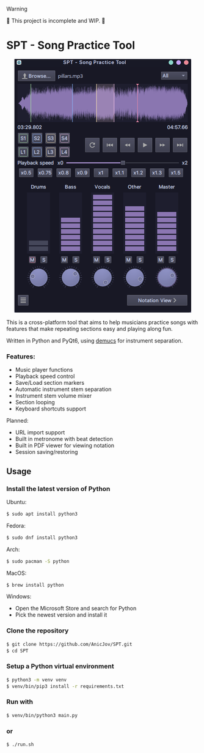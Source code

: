 > [!WARNING]  
> 🚧 This project is incomplete and WIP. 🚧

# SPT - Song Practice Tool

<p align="center">
<img src="https://raw.githubusercontent.com/AnicJov/SPT/main/res/preview.png"/>
</p>


This is a cross-platform tool that aims to help musicians practice songs with features that make repeating sections easy and playing along fun.

Written in Python and PyQt6, using [demucs](https://github.com/facebookresearch/demucs) for instrument separation.

### Features:
- Music player functions
- Playback speed control
- Save/Load section markers
- Automatic instrument stem separation
- Instrument stem volume mixer
- Section looping
- Keyboard shortcuts support

Planned:
- URL import support
- Built in metronome with beat detection
- Built in PDF viewer for viewing notation
- Session saving/restoring

## Usage

### Install the latest version of Python

Ubuntu:
```bash
$ sudo apt install python3
```

Fedora:
```bash
$ sudo dnf install python3
```

Arch:
```bash
$ sudo pacman -S python
```

MacOS:
```sh
$ brew install python
```

Windows:
- Open the Microsoft Store and search for Python
- Pick the newest version and install it

### Clone the repository
```bash
$ git clone https://github.com/AnicJov/SPT.git
$ cd SPT
```

### Setup a Python virtual environment
```bash
$ python3 -m venv venv
$ venv/bin/pip3 install -r requirements.txt
```

### Run with
```bash
$ venv/bin/python3 main.py
```

### or
```bash
$ ./run.sh
```
